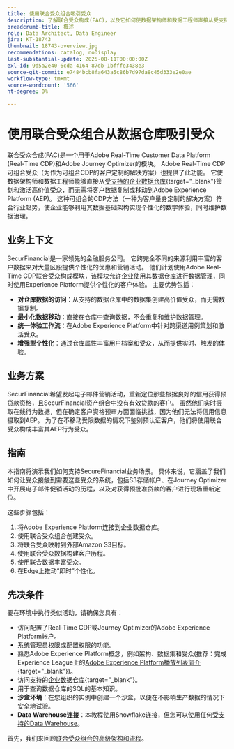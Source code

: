 ```yaml
---
title: 使用联合受众组合吸引受众
description: 了解联合受众构成(FAC)，以及它如何使数据架构师和数据工程师直接从受支持的数据仓库策划和激活高价值受众。
breadcrumb-title: 概述
role: Data Architect, Data Engineer
jira: KT-18743
thumbnail: 18743-overview.jpg
recommendations: catalog, noDisplay
last-substantial-update: 2025-08-11T00:00:00Z
exl-id: 9d5a2e40-6cda-4164-87db-1bfffe3438e3
source-git-commit: e7484bcb8fa643a5c86b7d97da8c45d333e2e0ae
workflow-type: tm+mt
source-wordcount: '566'
ht-degree: 0%

---
```


# 使用联合受众组合从数据仓库吸引受众

联合受众合成(FAC)是一个用于Adobe Real-Time Customer Data Platform (Real-Time CDP)和Adobe Journey Optimizer的模块。 Adobe Real-Time CDP可组合受众（为作为可组合CDP的客户定制的解决方案）也提供了此功能。 它使数据架构师和数据工程师能够直接从[受支持的企业数据仓库](https://experienceleague.adobe.com/en/docs/federated-audience-composition/using/start/access-prerequisites){target="_blank"}策划和激活高价值受众，而无需将客户数据复制或移动到Adobe Experience Platform (AEP)。 这种可组合的CDP方法（一种为客户量身定制的解决方案）符合行业趋势，使企业能够利用其数据基础架构实现个性化的数字体验，同时维护数据治理。

## 业务上下文

SecurFinancial是一家领先的金融服务公司。 它跨完全不同的来源利用丰富的客户数据来对大量区段提供个性化的优惠和营销活动。 他们计划使用Adobe Real-Time CDP联合受众构成模块，该模块允许企业使用其数据仓库进行数据管理，同时使用Experience Platform提供个性化的客户体验。 主要优势包括：

- **对仓库数据的访问**：从支持的数据仓库中的数据集创建高价值受众，而无需数据复制。
- **最小化数据移动**：直接在仓库中查询数据，不会重复和维护数据管理。
- **统一体验工作流**：在Adobe Experience Platform中针对跨渠道用例策划和激活受众。
- **增强型个性化**：通过仓库属性丰富用户档案和受众，从而提供实时、触发的体验。

## 业务方案

SecurFinancial希望发起电子邮件营销活动，重新定位那些根据良好的信用获得预贷款资格，且SecurFinancial资产组合中没有有效贷款的客户。 虽然他们实时摄取在线行为数据，但在确定客户资格预审方面面临挑战，因为他们无法将信用信息摄取到AEP。 为了在不移动受限数据的情况下鉴别预认证客户，他们将使用联合受众构成丰富其AEP行为受众。

## 指南

本指南将演示我们如何支持SecureFinancial业务场景。 具体来说，它涵盖了我们如何让受众接触到需要这些受众的系统，包括S3存储帐户、在Journey Optimizer中开展电子邮件促销活动的历程，以及对获得预批准贷款的客户进行现场重新定位。

这些步骤包括：

1. 将Adobe Experience Platform连接到企业数据仓库。
2. 使用联合受众组合创建受众。
3. 将联合受众映射到外部Amazon S3目标。
4. 使用联合受众数据构建客户历程。
5. 使用联合数据丰富受众。
6. 在Edge上推动“即时”个性化。

## 先决条件

要在环境中执行类似活动，请确保您具有：

- 访问配置了Real-Time CDP或Journey Optimizer的Adobe Experience Platform帐户。
- 系统管理员权限或配置权限的功能。
- 熟悉Adobe Experience Platform概念，例如架构、数据集和受众(推荐：完成Experience League上的[Adobe Experience Platform播放列表简介](https://experienceleague.adobe.com/en/playlists/experience-platform-introduction?lang=en){target="_blank"})。
- 访问支持的[企业数据仓库](https://experienceleague.adobe.com/en/docs/federated-audience-composition/using/start/access-prerequisites){target="_blank"}。
- 用于查询数据仓库的SQL的基本知识。
- **沙盒环境**：在您组织的实例中创建一个沙盒，以便在不影响生产数据的情况下安全地试验。
- **Data Warehouse连接**：本教程使用Snowflake连接，但您可以使用任何[受支持的Data Warehouse](https://experienceleague.adobe.com/en/docs/federated-audience-composition/using/start/access-prerequisites)。

首先，我们来回顾[联合受众组合的高级架构和流程](fac-architecture-and-flow.md)。
